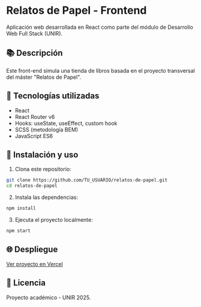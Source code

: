 # Relatos de Papel - Frontend

Aplicación web desarrollada en React como parte del módulo de Desarrollo Web Full Stack (UNIR).

## 📚 Descripción
Este front-end simula una tienda de libros basada en el proyecto transversal del máster "Relatos de Papel".

## 🚀 Tecnologías utilizadas
- React
- React Router v6
- Hooks: useState, useEffect, custom hook
- SCSS (metodología BEM)
- JavaScript ES6

## 🔧 Instalación y uso
1. Clona este repositorio:
```bash
git clone https://github.com/TU_USUARIO/relatos-de-papel.git
cd relatos-de-papel
```

2. Instala las dependencias:
```bash
npm install
```

3. Ejecuta el proyecto localmente:
```bash
npm start
```

## 🌐 Despliegue
[Ver proyecto en Vercel](https://relatos-de-papel.vercel.app)

## 📄 Licencia
Proyecto académico - UNIR 2025.
